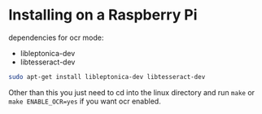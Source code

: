# Installing on a Raspberry Pi

dependencies for ocr mode:

 * libleptonica-dev
 * libtesseract-dev

```bash
sudo apt-get install libleptonica-dev libtesseract-dev
```

Other than this you just need to cd into the linux directory and run `make` or `make ENABLE_OCR=yes` if you want ocr enabled.
